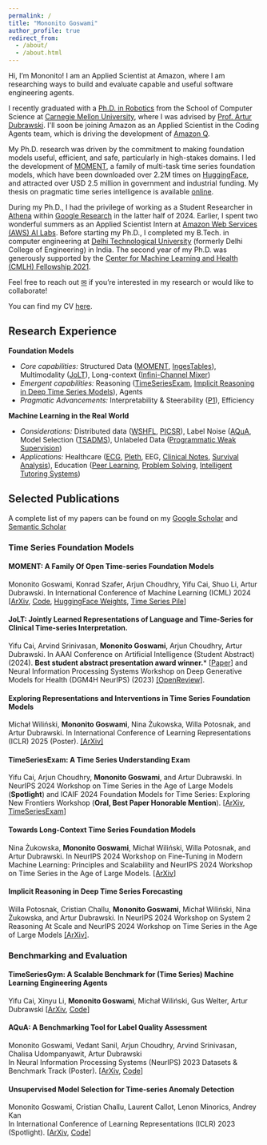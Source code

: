 ```yaml
---
permalink: /
title: "Mononito Goswami"
author_profile: true
redirect_from: 
  - /about/
  - /about.html
---
```


Hi, I’m Mononito! I am an Applied Scientist at Amazon, where I am researching ways to build and evaluate capable and useful software engineering agents. 

I recently graduated with a [Ph.D. in Robotics](https://www.ri.cmu.edu/ri-people/mononito-goswami/) from the School of Computer Science at [Carnegie Mellon University](https://www.cmu.edu/), where I was advised by [Prof. Artur Dubrawski](https://www.ri.cmu.edu/ri-faculty/artur-w-dubrawski/). I'll soon be joining Amazon as an Applied Scientist in the Coding Agents team, which is driving the development of [Amazon Q](https://aws.amazon.com/).  

My Ph.D. research was driven by the commitment to making foundation models useful, efficient, and safe, particularly in high-stakes domains. I led the development of [MOMENT](https://moment-timeseries-foundation-model.github.io/), a family of multi-task time series foundation models, which have been downloaded over 2.2M times on [HuggingFace](https://huggingface.co/AutonLab), and attracted over USD 2.5 million in government and industrial funding. My thesis on pragmatic time series intelligence is available [online](https://www.ri.cmu.edu/publications/towards-pragmatic-time-series-intelligence/).

During my Ph.D., I had the privilege of working as a Student Researcher in [Athena](https://research.google/teams/athena/) within [Google Research](https://research.google/) in the latter half of 2024. Earlier, I spent two wonderful summers as an Applied Scientist Intern at [Amazon Web Services (AWS) AI Labs](https://aws.amazon.com/). Before starting my Ph.D., I completed my B.Tech. in computer engineering at [Delhi Technological University](http://dtu.ac.in/) (formerly Delhi College of Engineering) in India. The second year of my Ph.D. was generously supported by the [Center for Machine Learning and Health (CMLH) Fellowship 2021](https://www.cs.cmu.edu/cmlh-cfp/cmlh-fellows_2021).

Feel free to reach out [✉](mailto:mononitogoswami98@gmail.com) if you’re interested in my research or would like to collaborate!

You can find my CV [here](../CV_Mononito_Goswami.pdf). 

Research Experience
------
**Foundation Models**
- _Core capabilities:_ Structured Data ([MOMENT](https://arxiv.org/pdf/2402.03885), [IngesTables]()), Multimodality ([JoLT](https://ojs.aaai.org/index.php/AAAI/article/view/30423})), Long-context ([Infini-Channel Mixer](https://arxiv.org/pdf/2409.13530?))
- _Emergent capabilities:_ Reasoning ([TimeSeriesExam](https://arxiv.org/pdf/2410.14752), [Implicit Reasoning in Deep Time Series Models](https://arxiv.org/pdf/2409.10840})), Agents
- _Pragmatic Advancements:_ Interpretability \& Steerability ([P1](https://arxiv.org/pdf/2409.12915?)), Efficiency

**Machine Learning in the Real World**
- _Considerations:_ Distributed data ([WSHFL](https://openreview.net/pdf?id=OqLrv5oH6r), [PICSR](https://ojs.aaai.org/index.php/AAAI/article/view/30438})), Label Noise ([AQuA](https://proceedings.neurips.cc/paper_files/paper/2023/file/fc20ea8d104cab737a5561096f9bde9b-Paper-Datasets_and_Benchmarks.pdf}), Model Selection ([TSADMS](https://arxiv.org/pdf/2210.01078})), Unlabeled Data ([Programmatic Weak Supervision](https://pmc.ncbi.nlm.nih.gov/articles/PMC8861672/))
- _Applications:_ Healthcare ([ECG](https://pmc.ncbi.nlm.nih.gov/articles/PMC8861672/), [Pleth](https://pmc.ncbi.nlm.nih.gov/articles/PMC10148368/), EEG, [Clinical Notes](https://proceedings.mlr.press/v182/gao22a/gao22a.pdf), [Survival Analysis](https://dl.acm.org/doi/pdf/10.1145/3534678.3539110)), Education ([Peer Learning](https://ebooks.iospress.nl/volumearticle/54924), [Problem Solving](\href{https://ojs.aaai.org/index.php/AAAI/article/view/5378), [Intelligent Tutoring Systems](https://link.springer.com/chapter/10.1007/978-3-030-23204-7_24))


Selected Publications
------
A complete list of my papers can be found on my [Google Scholar](https://scholar.google.com/citations?hl=en&user=TgQ72t0AAAAJ&view_op=list_works&sortby=pubdate) and [Semantic Scholar](https://www.semanticscholar.org/author/Mononito-Goswami/147478215)

### Time Series Foundation Models

#### MOMENT: A Family Of Open Time-series Foundation Models
Mononito Goswami, Konrad Szafer, Arjun Choudhry, Yifu Cai, Shuo Li, Artur Dubrawski.
In International Conference of Machine Learning (ICML) 2024
[[ArXiv](https://arxiv.org/pdf/2402.03885.pdf), [Code](https://github.com/moment-timeseries-foundation-model/moment), [HuggingFace Weights](https://huggingface.co/AutonLab/MOMENT-1-large), [Time Series Pile](https://huggingface.co/datasets/AutonLab/Timeseries-PILE)]

#### JoLT: Jointly Learned Representations of Language and Time-Series for Clinical Time-series Interpretation.
Yifu Cai, Arvind Srinivasan, **Mononito Goswami**, Arjun Choudhry, Artur Dubrawski.
In AAAI Conference on Artificial Intelligence (Student Abstract) (2024). **Best student abstract presentation award winner.***
[[Paper](https://ojs.aaai.org/index.php/AAAI/article/view/30423/32496)] and Neural Information Processing Systems Workshop on Deep Generative Models for Health (DGM4H NeurIPS) (2023) [[OpenReview]](https://openreview.net/pdf?id=UVF1AMBj9u).

#### Exploring Representations and Interventions in Time Series Foundation Models
Michał Wiliński, **Mononito Goswami**, Nina Żukowska, Willa Potosnak, and Artur Dubrawski. 
In International Conference of Learning Representations (ICLR) 2025 (Poster).
[[ArXiv]](https://arxiv.org/pdf/2409.12915)

#### TimeSeriesExam: A Time Series Understanding Exam
Yifu Cai, Arjun Choudhry, **Mononito Goswami**, and Artur Dubrawski. 
In NeurIPS 2024 Workshop on Time Series in the Age of Large Models (**Spotlight**) and ICAIF 2024 Foundation Models for Time Series: Exploring New Frontiers Workshop (**Oral, Best Paper Honorable Mention**). [[ArXiv](https://arxiv.org/pdf/2410.14752), [TimeSeriesExam](https://huggingface.co/datasets/AutonLab/TimeSeriesExam1)]

#### Towards Long-Context Time Series Foundation Models
Nina Żukowska, **Mononito Goswami**, Michał Wiliński, Willa Potosnak, and Artur Dubrawski. 
In NeurIPS 2024 Workshop on Fine-Tuning in Modern Machine Learning: Principles and Scalability and NeurIPS 2024 Workshop on Time Series in the Age of Large Models. 
[[ArXiv]](https://arxiv.org/pdf/2409.13530?)

#### Implicit Reasoning in Deep Time Series Forecasting
Willa Potosnak, Cristian Challu, **Mononito Goswami**, Michał Wiliński, Nina Żukowska, and Artur Dubrawski. 
In NeurIPS 2024 Workshop on System 2 Reasoning At Scale and NeurIPS 2024 Workshop on Time Series in the Age of Large Models [[ArXiv]](https://arxiv.org/pdf/2409.10840).

### Benchmarking and Evaluation

#### TimeSeriesGym: A Scalable Benchmark for (Time Series) Machine Learning Engineering Agents
Yifu Cai, Xinyu Li, **Mononito Goswami**, Michał Wiliński, Gus Welter, Artur Dubrawski
[[ArXiv](https://arxiv.org/abs/2505.13291), [Code](https://github.com/moment-timeseries-foundation-model/TimeSeriesGym)]

#### AQuA: A Benchmarking Tool for Label Quality Assessment
Mononito Goswami, Vedant Sanil, Arjun Choudhry, Arvind Srinivasan, Chalisa Udompanyawit, Artur Dubrawski   
In Neural Information Processing Systems (NeurIPS) 2023 Datasets & Benchmark Track (Poster).
[[ArXiv](https://arxiv.org/pdf/2306.09467.pdf), [Code](https://github.com/autonlab/aqua)]

#### Unsupervised Model Selection for Time-series Anomaly Detection
Mononito Goswami, Cristian Challu, Laurent Callot, Lenon Minorics, Andrey Kan   
In International Conference of Learning Representations (ICLR) 2023 (Spotlight).
[[ArXiv](https://arxiv.org/pdf/2210.01078.pdf), [Code](https://github.com/mononitogoswami/tsad-model-selection)]
